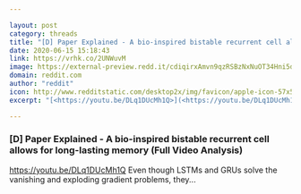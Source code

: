 ```yaml
---

layout: post
category: threads
title: "[D] Paper Explained - A bio-inspired bistable recurrent cell allows for long-lasting memory (Full Video Analysis)"
date: 2020-06-15 15:18:43
link: https://vrhk.co/2UNWuvM
image: https://external-preview.redd.it/cdiqirxAmvn9qzRSBzNxNuOT34Hni5dGaxtyhY5QeO4.jpg?width=480&height=251.308900524&auto=webp&crop=480:251.308900524,smart&s=fc967f308c34a66b74410b83196cc87614ae147b
domain: reddit.com
author: "reddit"
icon: http://www.redditstatic.com/desktop2x/img/favicon/apple-icon-57x57.png
excerpt: "[<https://youtu.be/DLq1DUcMh1Q>](<https://youtu.be/DLq1DUcMh1Q>) Even though LSTMs and GRUs solve the vanishing and exploding gradient problems, they..."

---
```


### [D] Paper Explained - A bio-inspired bistable recurrent cell allows for long-lasting memory (Full Video Analysis)

[<https://youtu.be/DLq1DUcMh1Q>](<https://youtu.be/DLq1DUcMh1Q>) Even though LSTMs and GRUs solve the vanishing and exploding gradient problems, they...